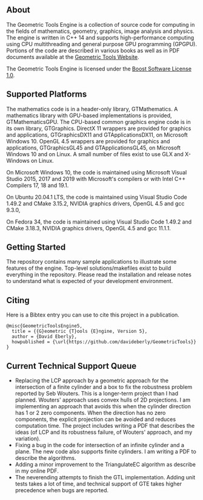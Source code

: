 ## About ##

The Geometric Tools Engine is a collection of source code for computing in
the fields of mathematics, geometry, graphics, image analysis and physics.
The engine is written in C++ 14 and supports high-performance computing
using CPU multithreading and general purpose GPU programming (GPGPU).
Portions of the code are described in various books as well as in PDF
documents available at the
[Geometric Tools Website](https://www.geometrictools.com).

The Geometric Tools Engine is licensed under the
[Boost Software License 1.0](https://www.boost.org/LICENSE_1_0.txt).

## Supported Platforms ##

The mathematics code is in a header-only library, GTMathematics. A
mathematics library with GPU-based implementations is provided,
GTMathematicsGPU. The CPU-based common graphics engine code is in its
own library, GTGraphics. DirectX 11 wrappers are provided for graphics
and applications, GTGraphicsDX11 and GTApplicationsDX11, on Microsoft
Windows 10. OpenGL 4.5 wrappers are provided for graphics and
applications, GTGraphicsGL45 and GTApplicationsGL45, on Microsoft
Windows 10 and on Linux. A small number of files exist to use GLX
and X-Windows on Linux.

On Microsoft Windows 10, the code is maintained using Microsoft Visual
Studio 2015, 2017 and 2019 with Microsoft's compilers or with Intel
C++ Compilers 17, 18 and 19.1.

On Ubuntu 20.04.1 LTS, the code is maintained using Visual Studio Code
1.49.2 and CMake 3.15.2, NVIDIA graphics drivers, OpenGL 4.5 and
gcc 9.3.0, 

On Fedora 34, the code is maintained using Visual Studio Code 1.49.2
and CMake 3.18.3, NVIDIA graphics drivers, OpenGL 4.5 and
gcc 11.1.1.

## Getting Started ##

The repository contains many sample applications to illustrate some
features of the engine. Top-level solutions/makefiles exist to build
everything in the repository. Please read the installation and release
notes to understand what is expected of your development environment.
 
## Citing ##

Here is a Bibtex entry you can use to cite this project in a publication.

```
@misc{GeometricToolsEngine5,
  title = {{G}eometric {T}ools {E}ngine, Version 5},
  author = {David Eberly},
  howpublished = {\url{https://github.com/davideberly/GeometricTools}}
}
```
## Current Technical Support Queue ##

* Replacing the LCP approach by a geometric approach for the
  intersection of a finite cylinder and a box to fix the robustness
  problem reported by Seb Wouters. This is a longer-term project
  than I had planned. Wouters' approach uses convex hulls of 2D
  projections. I am implementing an approach that avoids this when
  the cylinder direction has 1 or 2 zero components. When the direction
  has no zero components, the explicit projection can be avoided and
  reduces computation time. The project includes writing a PDF that
  describes the ideas (of LCP and its robustness failure, of Wouters'
  approach, and my variation).
* Fixing a bug in the code for intersection of an infinite cylinder
  and a plane. The new code also supports finite cylinders. I am
  writing a PDF to describe the algorithms.
* Adding a minor improvement to the TriangulateEC algorithm as
  describe in my online PDF.
* The neverending attempts to finish the GTL implementation. Adding
  unit tests takes a lot of time, and technical support of GTE takes
  higher precedence when bugs are reported.
